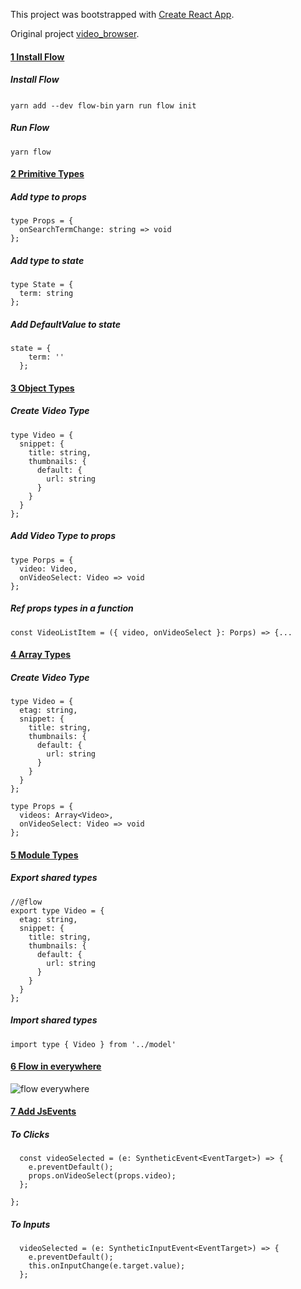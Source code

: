 This project was bootstrapped with [Create React App](https://github.com/facebookincubator/create-react-app).

Original project [video_browser](https://github.com/StephenGrider/ReduxCasts/tree/master/video_browser).

#### [1 Install Flow](https://github.com/luciotbc/react-cwb4-flow-examples/pull/1/files)
##### Install Flow
`yarn add --dev flow-bin`
`yarn run flow init`
##### Run Flow
`yarn flow`

#### [2 Primitive Types](https://github.com/luciotbc/react-cwb4-flow-examples/pull/2/files)
##### Add type to props
```
type Props = {
  onSearchTermChange: string => void
};
```
##### Add type to state
```
type State = {
  term: string
};
```
##### Add DefaultValue to state
```
state = {
    term: ''
  };
```

#### [3 Object Types](https://github.com/luciotbc/react-cwb4-flow-examples/pull/3/files)
##### Create Video Type
```
type Video = {
  snippet: {
    title: string,
    thumbnails: {
      default: {
        url: string
      }
    }
  }
};
```
##### Add Video Type to props
```
type Porps = {
  video: Video,
  onVideoSelect: Video => void
};
```
##### Ref props types in a function
`const VideoListItem = ({ video, onVideoSelect }: Porps) => {...`

#### [4 Array Types](https://github.com/luciotbc/react-cwb4-flow-examples/pull/4/files)
##### Create Video Type
```
type Video = {
  etag: string,
  snippet: {
    title: string,
    thumbnails: {
      default: {
        url: string
      }
    }
  }
};

type Props = {
  videos: Array<Video>,
  onVideoSelect: Video => void
};
```

#### [5 Module Types](https://github.com/luciotbc/react-cwb4-flow-examples/pull/5/files)
##### Export shared types
```
//@flow
export type Video = {
  etag: string,
  snippet: {
    title: string,
    thumbnails: {
      default: {
        url: string
      }
    }
  }
};
```
##### Import shared types
`
import type { Video } from '../model'
`

#### [6 Flow in everywhere](https://github.com/luciotbc/react-cwb4-flow-examples/pull/6/files)
![flow everywhere](https://i.imgflip.com/1uyk9c.jpg)

#### [7 Add JsEvents](https://github.com/luciotbc/react-cwb4-flow-examples/pull/7/files)
##### To Clicks
```
  const videoSelected = (e: SyntheticEvent<EventTarget>) => {
    e.preventDefault();
    props.onVideoSelect(props.video);
  };

};
```
##### To Inputs
```
  videoSelected = (e: SyntheticInputEvent<EventTarget>) => {
    e.preventDefault();
    this.onInputChange(e.target.value);
  };
```
